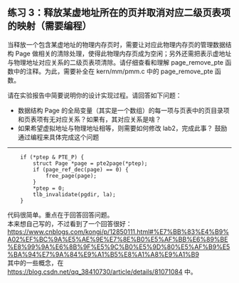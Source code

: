## 练习 3：释放某虚地址所在的页并取消对应二级页表项的映射（需要编程）

当释放一个包含某虚地址的物理内存页时，需要让对应此物理内存页的管理数据结构 Page 做相关的清除处理，使得此物理内存页成为空闲；另外还需把表示虚地址与物理地址对应关系的二级页表项清除。请仔细查看和理解 page_remove_pte 函数中的注释。为此，需要补全在 kern/mm/pmm.c 中的 page_remove_pte 函数。  

请在实验报告中简要说明你的设计实现过程。请回答如下问题：  
- 数据结构 Page 的全局变量（其实是一个数组）的每一项与页表中的页目录项和页表项有无对应关系？如果有，其对应关系是啥？
- 如果希望虚拟地址与物理地址相等，则需要如何修改 lab2，完成此事？ 鼓励通过编程来具体完成这个问题

----
```
    if (*ptep & PTE_P) {
        struct Page *page = pte2page(*ptep);
        if (page_ref_dec(page) == 0) {
            free_page(page);
        }
        *ptep = 0;
        tlb_invalidate(pgdir, la);
    }
```
代码很简单。重点在于回答回答问题。  
本来想自己写的，不过看到了一个回答很好：  
https://www.cnblogs.com/kongj/p/12850111.html#%E7%BB%83%E4%B9%A02%EF%BC%9A%E5%AE%9E%E7%8E%B0%E5%AF%BB%E6%89%BE%E8%99%9A%E6%8B%9F%E5%9C%B0%E5%9D%80%E5%AF%B9%E5%BA%94%E7%9A%84%E9%A1%B5%E8%A1%A8%E9%A1%B9  
其中的一些概念，在 https://blog.csdn.net/qq_38410730/article/details/81071084 中。  